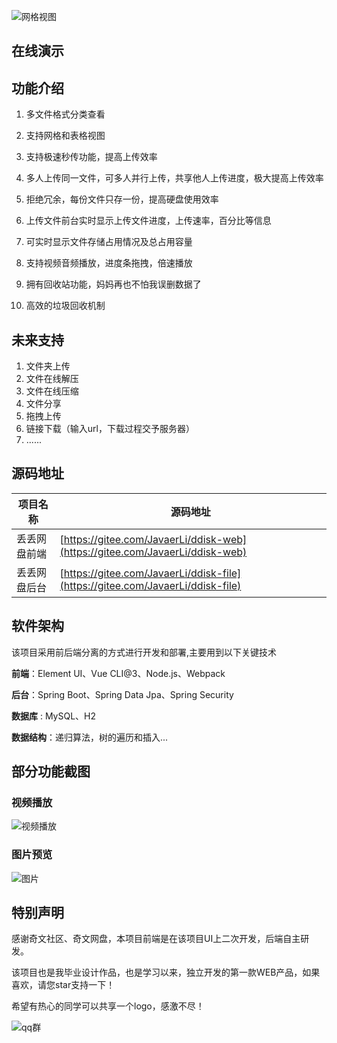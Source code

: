 ![网格视图](../../Desktop/README.assets/网格视图.png)

## 在线演示

[106.53.130.89]:丢丢网盘



## 功能介绍

1. 多文件格式分类查看

2. 支持网格和表格视图

3. 支持极速秒传功能，提高上传效率

4. 多人上传同一文件，可多人并行上传，共享他人上传进度，极大提高上传效率

5. 拒绝冗余，每份文件只存一份，提高硬盘使用效率

6. 上传文件前台实时显示上传文件进度，上传速率，百分比等信息

7. 可实时显示文件存储占用情况及总占用容量

8. 支持视频音频播放，进度条拖拽，倍速播放

9. 拥有回收站功能，妈妈再也不怕我误删数据了

10. 高效的垃圾回收机制

## 未来支持
1. 文件夹上传
2. 文件在线解压
3. 文件在线压缩
4. 文件分享
5. 拖拽上传
6. 链接下载（输入url，下载过程交予服务器）
7. ......

## 源码地址

| 项目名称     | 源码地址                                                                                     |
| ------------ | -------------------------------------------------------------------------------------------- |
| 丢丢网盘前端 | [https://gitee.com/JavaerLi/ddisk-web](https://gitee.com/JavaerLi/ddisk-web) |
| 丢丢网盘后台 | [https://gitee.com/JavaerLi/ddisk-file](https://gitee.com/JavaerLi/ddisk-file)         |



## 软件架构

该项目采用前后端分离的方式进行开发和部署,主要用到以下关键技术

**前端**：Element UI、Vue CLI@3、Node.js、Webpack

**后台**：Spring Boot、Spring Data Jpa、Spring Security

**数据库** : MySQL、H2

**数据结构**：递归算法，树的遍历和插入...



## 部分功能截图

### 视频播放

![视频播放](../../Desktop/README.assets/视频播放.png)



### 图片预览

![图片](../../Desktop/README.assets/图片.png)



## 特别声明

感谢奇文社区、奇文网盘，本项目前端是在该项目UI上二次开发，后端自主研发。

该项目也是我毕业设计作品，也是学习以来，独立开发的第一款WEB产品，如果喜欢，请您star支持一下！

希望有热心的同学可以共享一个logo，感激不尽！

![qq群](../../Desktop/README.assets/qq群.png)

